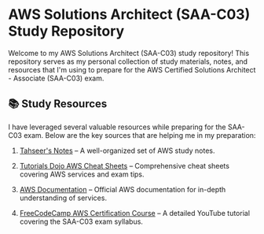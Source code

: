 # AWS Solutions Architect (SAA-C03) Study Repository

Welcome to my AWS Solutions Architect (SAA-C03) study repository! This repository serves as my personal collection of study materials, notes, and resources that I'm using  to prepare for the AWS Certified Solutions Architect - Associate (SAA-C03) exam.

## 📚 Study Resources

I have leveraged several valuable resources while preparing for the SAA-C03 exam. Below are the key sources that are helping me in my preparation:

1. [Tahseer's Notes](https://tahseer-notes.netlify.app/notes/apps/) – A well-organized set of AWS study notes.

2. [Tutorials Dojo AWS Cheat Sheets](https://tutorialsdojo.com/aws-cheat-sheets/) – Comprehensive cheat sheets covering AWS services and exam tips.

3. [AWS Documentation](https://docs.aws.amazon.com/) – Official AWS documentation for in-depth understanding of services.

4. [FreeCodeCamp AWS Certification Course](https://www.youtube.com/watch?v=c3Cn4xYfxJY&t=19129s&ab_channel=freeCodeCamp.org) – A detailed YouTube tutorial covering the SAA-C03 exam syllabus.


